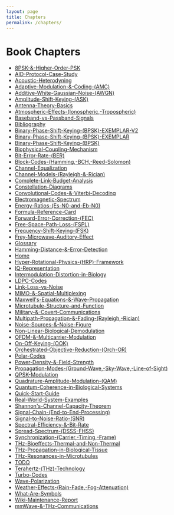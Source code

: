 ```yaml
---
layout: page
title: Chapters
permalink: /chapters/
---
```


# Book Chapters

- [8PSK-&-Higher-Order-PSK](./8psk-&-higher-order-psk/)
- [AID-Protocol-Case-Study](./aid-protocol-case-study/)
- [Acoustic-Heterodyning](./acoustic-heterodyning/)
- [Adaptive-Modulation-&-Coding-(AMC)](./adaptive-modulation-&-coding-(amc)/)
- [Additive-White-Gaussian-Noise-(AWGN)](./additive-white-gaussian-noise-(awgn)/)
- [Amplitude-Shift-Keying-(ASK)](./amplitude-shift-keying-(ask)/)
- [Antenna-Theory-Basics](./antenna-theory-basics/)
- [Atmospheric-Effects-(Ionospheric,-Tropospheric)](./atmospheric-effects-(ionospheric,-tropospheric)/)
- [Baseband-vs-Passband-Signals](./baseband-vs-passband-signals/)
- [Bibliography](./bibliography/)
- [Binary-Phase-Shift-Keying-(BPSK)-EXEMPLAR-V2](./binary-phase-shift-keying-(bpsk)-exemplar-v2/)
- [Binary-Phase-Shift-Keying-(BPSK)-EXEMPLAR](./binary-phase-shift-keying-(bpsk)-exemplar/)
- [Binary-Phase-Shift-Keying-(BPSK)](./binary-phase-shift-keying-(bpsk)/)
- [Biophysical-Coupling-Mechanism](./biophysical-coupling-mechanism/)
- [Bit-Error-Rate-(BER)](./bit-error-rate-(ber)/)
- [Block-Codes-(Hamming,-BCH,-Reed-Solomon)](./block-codes-(hamming,-bch,-reed-solomon)/)
- [Channel-Equalization](./channel-equalization/)
- [Channel-Models-(Rayleigh-&-Rician)](./channel-models-(rayleigh-&-rician)/)
- [Complete-Link-Budget-Analysis](./complete-link-budget-analysis/)
- [Constellation-Diagrams](./constellation-diagrams/)
- [Convolutional-Codes-&-Viterbi-Decoding](./convolutional-codes-&-viterbi-decoding/)
- [Electromagnetic-Spectrum](./electromagnetic-spectrum/)
- [Energy-Ratios-(Es-N0-and-Eb-N0)](./energy-ratios-(es-n0-and-eb-n0)/)
- [Formula-Reference-Card](./formula-reference-card/)
- [Forward-Error-Correction-(FEC)](./forward-error-correction-(fec)/)
- [Free-Space-Path-Loss-(FSPL)](./free-space-path-loss-(fspl)/)
- [Frequency-Shift-Keying-(FSK)](./frequency-shift-keying-(fsk)/)
- [Frey-Microwave-Auditory-Effect](./frey-microwave-auditory-effect/)
- [Glossary](./glossary/)
- [Hamming-Distance-&-Error-Detection](./hamming-distance-&-error-detection/)
- [Home](./home/)
- [Hyper-Rotational-Physics-(HRP)-Framework](./hyper-rotational-physics-(hrp)-framework/)
- [IQ-Representation](./iq-representation/)
- [Intermodulation-Distortion-in-Biology](./intermodulation-distortion-in-biology/)
- [LDPC-Codes](./ldpc-codes/)
- [Link-Loss-vs-Noise](./link-loss-vs-noise/)
- [MIMO-&-Spatial-Multiplexing](./mimo-&-spatial-multiplexing/)
- [Maxwell's-Equations-&-Wave-Propagation](./maxwell's-equations-&-wave-propagation/)
- [Microtubule-Structure-and-Function](./microtubule-structure-and-function/)
- [Military-&-Covert-Communications](./military-&-covert-communications/)
- [Multipath-Propagation-&-Fading-(Rayleigh,-Rician)](./multipath-propagation-&-fading-(rayleigh,-rician)/)
- [Noise-Sources-&-Noise-Figure](./noise-sources-&-noise-figure/)
- [Non-Linear-Biological-Demodulation](./non-linear-biological-demodulation/)
- [OFDM-&-Multicarrier-Modulation](./ofdm-&-multicarrier-modulation/)
- [On-Off-Keying-(OOK)](./on-off-keying-(ook)/)
- [Orchestrated-Objective-Reduction-(Orch-OR)](./orchestrated-objective-reduction-(orch-or)/)
- [Polar-Codes](./polar-codes/)
- [Power-Density-&-Field-Strength](./power-density-&-field-strength/)
- [Propagation-Modes-(Ground-Wave,-Sky-Wave,-Line-of-Sight)](./propagation-modes-(ground-wave,-sky-wave,-line-of-sight)/)
- [QPSK-Modulation](./qpsk-modulation/)
- [Quadrature-Amplitude-Modulation-(QAM)](./quadrature-amplitude-modulation-(qam)/)
- [Quantum-Coherence-in-Biological-Systems](./quantum-coherence-in-biological-systems/)
- [Quick-Start-Guide](./quick-start-guide/)
- [Real-World-System-Examples](./real-world-system-examples/)
- [Shannon's-Channel-Capacity-Theorem](./shannon's-channel-capacity-theorem/)
- [Signal-Chain-(End-to-End-Processing)](./signal-chain-(end-to-end-processing)/)
- [Signal-to-Noise-Ratio-(SNR)](./signal-to-noise-ratio-(snr)/)
- [Spectral-Efficiency-&-Bit-Rate](./spectral-efficiency-&-bit-rate/)
- [Spread-Spectrum-(DSSS-FHSS)](./spread-spectrum-(dsss-fhss)/)
- [Synchronization-(Carrier,-Timing,-Frame)](./synchronization-(carrier,-timing,-frame)/)
- [THz-Bioeffects-Thermal-and-Non-Thermal](./thz-bioeffects-thermal-and-non-thermal/)
- [THz-Propagation-in-Biological-Tissue](./thz-propagation-in-biological-tissue/)
- [THz-Resonances-in-Microtubules](./thz-resonances-in-microtubules/)
- [TODO](./todo/)
- [Terahertz-(THz)-Technology](./terahertz-(thz)-technology/)
- [Turbo-Codes](./turbo-codes/)
- [Wave-Polarization](./wave-polarization/)
- [Weather-Effects-(Rain-Fade,-Fog-Attenuation)](./weather-effects-(rain-fade,-fog-attenuation)/)
- [What-Are-Symbols](./what-are-symbols/)
- [Wiki-Maintenance-Report](./wiki-maintenance-report/)
- [mmWave-&-THz-Communications](./mmwave-&-thz-communications/)
